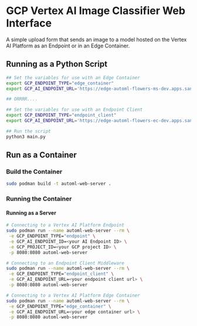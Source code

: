 # GCP Vertex AI Image Classifier Web Interface

A simple upload form that sends an image to a model hosted on the Vertex AI Platform as an Endpoint or in an Edge Container.

## Running as a Python Script

```bash
## Set the variables for use with an Edge Container
export GCP_ENDPOINT_TYPE="edge_container"
export GCP_AI_ENDPOINT_URL='https://edge-automl-flowers-ms-dev.apps.sandbox-m2.ll9k.p1.openshiftapps.com/v1/models/default:predict'

## ORRRR....

## Set the variables for use with an Endpoint Client
export GCP_ENDPOINT_TYPE="endpoint_client"
export GCP_AI_ENDPOINT_URL='https://edge-automl-flowers-ec-dev.apps.sandbox-m2.ll9k.p1.openshiftapps.com/predict'

## Run the script
python3 main.py
```

## Run as a Container

### Build the Container

```bash
sudo podman build -t automl-web-server .
```

### Running the Container

#### Running as a Server

```bash
# Connecting to a Vertex AI Platform Endpoint
sudo podman run --name automl-web-server --rm \
 -e GCP_ENDPOINT_TYPE="endpoint" \
 -e GCP_AI_ENDPOINT_ID=<your AI Endpoint ID> \
 -e GCP_PROJECT_ID=<your GCP project ID> \
 -p 8080:8080 automl-web-server

# Connecting to an Endpoint Client Middleware
sudo podman run --name automl-web-server --rm \
 -e GCP_ENDPOINT_TYPE="endpoint_client" \
 -e GCP_AI_ENDPOINT_URL=<your endpoint client url> \
 -p 8080:8080 automl-web-server

# Connecting to a Vertex AI Platform Edge Container
sudo podman run --name automl-web-server --rm \
 -e GCP_ENDPOINT_TYPE="edge_container" \
 -e GCP_AI_ENDPOINT_URL=<your edge container url> \
 -p 8080:8080 automl-web-server
```
